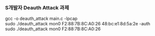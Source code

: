 ### S개발자 Deauth Attack 과제

gcc -o deauth_attack main.c -lpcap  
sudo ./deauth_attack mon0 F2:88:7B:8C:A0:26 48:bc:e1:8d:5a:2e -auth
sudo ./deauth_attack mon0 F2:88:7B:8C:A0:26
